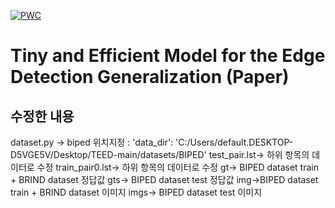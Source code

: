[![PWC](https://img.shields.io/endpoint.svg?url=https://paperswithcode.com/badge/tiny-and-efficient-model-for-the-edge/edge-detection-on-uded)](https://paperswithcode.com/sota/edge-detection-on-uded?p=tiny-and-efficient-model-for-the-edge)

# Tiny and Efficient Model for the Edge Detection Generalization (Paper)

## 수정한 내용
dataset.py -> biped 위치지정 : 'data_dir': 'C:/Users/default.DESKTOP-D5VGE5V/Desktop/TEED-main/datasets/BIPED'
test_pair.lst-> 하위 항목의 데이터로 수정 
train_pair0.lst-> 하위 항목의 데이터로 수정 
gt-> BIPED dataset train + BRIND dataset 정답값 
gts-> BIPED dataset test 정답값
img->BIPED dataset train + BRIND dataset 이미지
imgs-> BIPED dataset test 이미지
